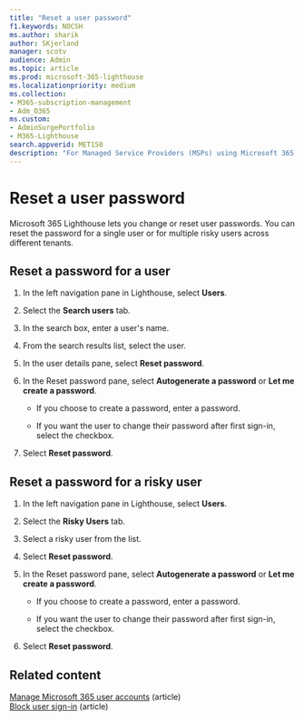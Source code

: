 ```yaml
---
title: "Reset a user password"
f1.keywords: NOCSH
ms.author: sharik
author: SKjerland
manager: scotv
audience: Admin
ms.topic: article
ms.prod: microsoft-365-lighthouse
ms.localizationpriority: medium
ms.collection:
- M365-subscription-management
- Adm_O365
ms.custom:
- AdminSurgePortfolio
- M365-Lighthouse                         
search.appverid: MET150
description: "For Managed Service Providers (MSPs) using Microsoft 365 Lighthouse, learn how to reset a password for a single user or for multiple risky users across different tenants."
---
```


# Reset a user password

Microsoft 365 Lighthouse lets you change or reset user passwords. You can reset the password for a single user or for multiple risky users across different tenants.

## Reset a password for a user

1. In the left navigation pane in Lighthouse, select **Users**.

2. Select the **Search users** tab.

3. In the search box, enter a user's name.

4. From the search results list, select the user.

5. In the user details pane, select **Reset password**.

6. In the Reset password pane, select **Autogenerate a password** or **Let me create a password**.

    - If you choose to create a password, enter a password.

    - If you want the user to change their password after first sign-in, select the checkbox.

7. Select **Reset password**.

## Reset a password for a risky user

1. In the left navigation pane in Lighthouse, select **Users**.

2. Select the **Risky Users** tab.

3. Select a risky user from the list.

4. Select **Reset password**.

5. In the Reset password pane, select **Autogenerate a password** or **Let me create a password**.

   - If you choose to create a password, enter a password.

   - If you want the user to change their password after first sign-in, select the checkbox.

6. Select **Reset password**.

## Related content

[Manage Microsoft 365 user accounts](../enterprise/manage-microsoft-365-accounts.md) (article)\
[Block user sign-in](m365-lighthouse-block-user-signin.md) (article)
